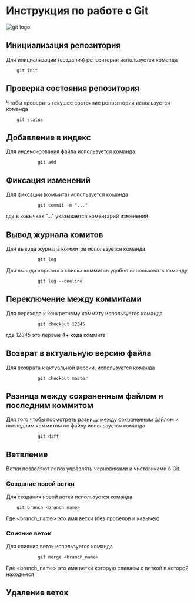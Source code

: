 # **Инструкция по работе с Git**

![git logo](git.bmp)

## Инициализация репозитория

Для инициализации (создания) репозитория используется команда

        git init
        
## Проверка состояния репозитория

Чтобы проверить текушее состояние репозитория используется команда 

        git status
## Добавление в индекс

Для индексирования файла используется команда

                git add
## Фиксация изменений

Для фиксации (коммита) используется команда

                git commit -m "..."

где в ковычках "..." указывается коментарий изменений

## Вывод журнала комитов

Для вывода журнала коммитов используется команда 

                git log


 Для вывода короткого списка коммитов удобно использовать команду

                git log --oneline
 
## Переключение между коммитами

Для перехода к конкретному коммиту используется команда

                git checkout 12345

где *12345* это первые 4+ кода коммита

## Возврат в актуальную версию файла

Для возврата к актуальной версии, используется команда 

                git checkout master


## Разница между сохраненным файлом и последним коммитом
Для того чтобы посмотреть разницу между сохраненным файлом и последним коммитом по файлу используется команда

                git diff

## Ветвление

Ветки позволяют легко управлять черновиками и чистовиками в Git. 

### Создание новой ветки

Для создания новой ветки используется команда 

        git branch <branch_name>

Где <branch_name> это имя ветки (без пробелов и кавычек)

### Слияние веток


Для слияния веток используется команда

                git merge <branch_name>

Где <branch_name> это имя ветки которую сливаем с веткой в которой находимся

## Удаление веток
        
